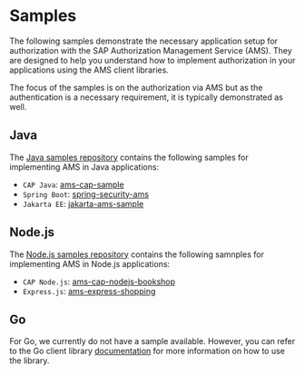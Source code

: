 # Samples

The following samples demonstrate the necessary application setup for authorization with the SAP Authorization Management Service (AMS). They are designed to help you understand how to implement authorization in your applications using the AMS client libraries.

The focus of the samples is on the authorization via AMS but as the authentication is a necessary requirement, it is typically demonstrated as well.

## Java
The [Java samples repository](https://github.com/SAP-samples/ams-samples-java) contains the following samples for implementing AMS in Java applications:

- `CAP Java`: [ams-cap-sample](https://github.com/SAP-samples/ams-samples-java/tree/main/ams-cap-sample)
- `Spring Boot`: [spring-security-ams](https://github.com/SAP-samples/ams-samples-java/tree/main/spring-security-ams)
- `Jakarta EE`: [jakarta-ams-sample](https://github.com/SAP-samples/ams-samples-java/tree/main/jakarta-ams-sample)

## Node.js
The [Node.js samples repository](https://github.com/SAP-samples/ams-samples-node) contains the following samnples for implementing AMS in Node.js applications:

- `CAP Node.js`: [ams-cap-nodejs-bookshop](https://github.com/SAP-samples/ams-samples-node/tree/main/ams-cap-nodejs-bookshop)
- `Express.js`: [ams-express-shopping](https://github.com/SAP-samples/ams-samples-node/tree/main/ams-express-shopping)

## Go
For Go, we currently do not have a sample available. However, you can refer to the Go client library [documentation](/go/go-ams) for more information on how to use the library.